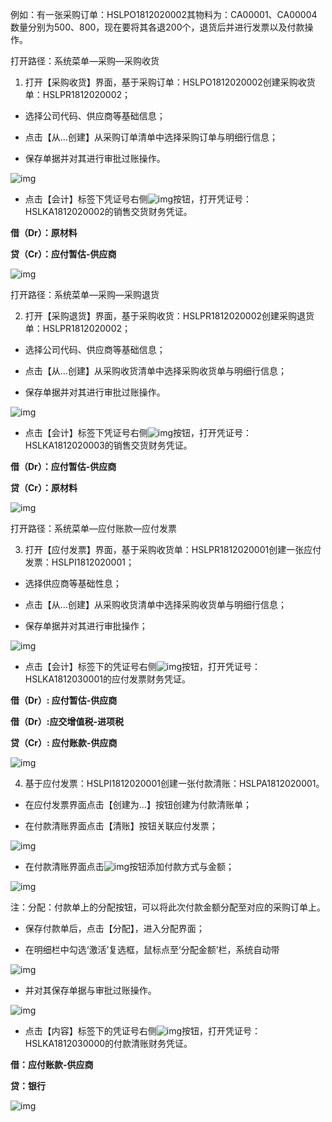 例如：有一张采购订单：HSLPO1812020002其物料为：CA00001、CA00004数量分别为500、800，现在要将其各退200个，退货后并进行发票以及付款操作。

打开路径：系统菜单—采购—采购收货

1. 打开【采购收货】界面，基于采购订单：HSLPO1812020002创建采购收货单：HSLPR1812020002；

- 选择公司代码、供应商等基础信息；

- 点击【从…创建】从采购订单清单中选择采购订单与明细行信息；

- 保存单据并对其进行审批过账操作。

![img](images/yw3.6.1.png) 

- 点击【会计】标签下凭证号右侧![img](images/yw3.6.2.png)按钮，打开凭证号：HSLKA1812020002的销售交货财务凭证。

**借（Dr）：原材料** 

**贷（Cr）：应付暂估-供应商**

![img](images/yw3.6.3.png)

打开路径：系统菜单—采购—采购退货

2. 打开【采购退货】界面，基于采购收货：HSLPR1812020002创建采购退货单：HSLPR1812020002；

- 选择公司代码、供应商等基础信息；

- 点击【从…创建】从采购收货清单中选择采购收货单与明细行信息；

- 保存单据并对其进行审批过账操作。

![img](images/yw3.6.4.png) 

- 点击【会计】标签下凭证号右侧![img](images/yw3.6.5.png)按钮，打开凭证号：HSLKA1812020003的销售交货财务凭证。

**借（Dr）：应付暂估-供应商**

**贷（Cr）：原材料**

![img](images/yw3.6.6.png) 

打开路径：系统菜单—应付账款—应付发票

3. 打开【应付发票】界面，基于采购收货单：HSLPR1812020001创建一张应付发票：HSLPI1812020001；

- 选择供应商等基础性息；

- 点击【从…创建】从采购收货清单中选择采购收货单与明细行信息；

- 保存单据并对其进行审批操作；

![img](images/yw3.6.7.png) 

- 点击【会计】标签下的凭证号右侧![img](images/yw3.6.8.png)按钮，打开凭证号：HSLKA1812030001的应付发票财务凭证。

**借（Dr）: 应付暂估-供应商** 

**借（Dr）:应交增值税-进项税** 

**贷（Cr）: 应付账款-供应商**

![img](images/yw3.6.9.png) 

4. 基于应付发票：HSLPI1812020001创建一张付款清账：HSLPA1812020001。

- 在应付发票界面点击【创建为…】按钮创建为付款清账单；

- 在付款清账界面点击【清账】按钮关联应付发票；

![img](images/yw3.6.10.png) 

- 在付款清账界面点击![img](images/yw3.6.11.png)按钮添加付款方式与金额；

![img](images/yw3.6.12.png) 

注：分配：付款单上的分配按钮，可以将此次付款金额分配至对应的采购订单上。

- 保存付款单后，点击【分配】，进入分配界面；

- 在明细栏中勾选‘激活’复选框，鼠标点至‘分配金额’栏，系统自动带

![img](images/yw3.6.13.png) 

- 并对其保存单据与审批过账操作。

![img](images/yw3.6.14.png) 

- 点击【内容】标签下的凭证号右侧![img](images/yw3.6.15.png)按钮，打开凭证号：HSLKA1812030000的付款清账财务凭证。

**借：应付账款-供应商**

**贷：银行**

![img](images/yw3.6.16.png)